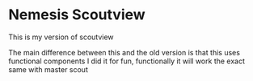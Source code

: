 # Nemesis Scoutview

This is my version of scoutview

The main difference between this and the old version is that this uses functional components
I did it for fun, functionally it will work the exact same with master scout
